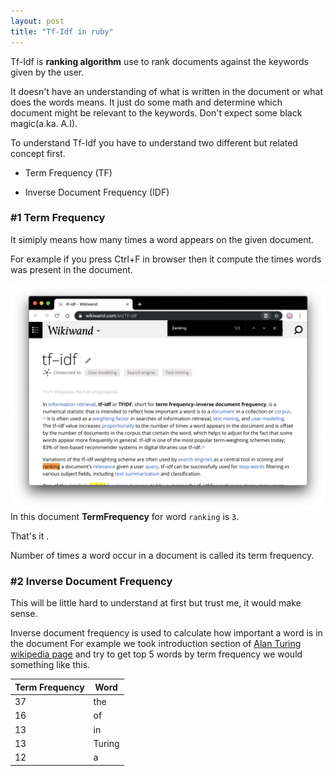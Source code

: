```yaml
---
layout: post
title: "Tf-Idf in ruby"
---
```


Tf-Idf is **ranking algorithm** use to rank documents against the keywords given by the user.

It doesn't have an understanding of what is written in the document or what does the words means. It just do some math and determine which document might be relevant to the keywords.  Don't expect some black magic(a.ka. A.I).

To understand Tf-Idf you have to understand two different but related concept first.

- Term Frequency (TF)

- Inverse Document Frequency (IDF)

### #1 Term Frequency

It simiply means how many times a word appears on the given document.

For example if you press Ctrl+F in browser then it compute the times words was present in the document.

![](/assets/img/google-chrome-find.png)
In this document **TermFrequency** for word `ranking` is `3`.

That's it .

Number of times a word occur in a document is called its term frequency.

### #2 Inverse Document Frequency

This will be little hard to understand at first but trust me, it would make sense.

Inverse document frequency is used to calculate how important a word is in the document
For example we took introduction section of [Alan Turing wikipedia page](https://en.wikipedia.org/wiki/Alan_Turing) and try to get top 5 words by term frequency we would something like this.

| Term Frequency | Word   |
| -------------- | ------ |
| 37             | the    |
| 16             | of     |
| 13             | in     |
| 13             | Turing |
| 12             | a      |
